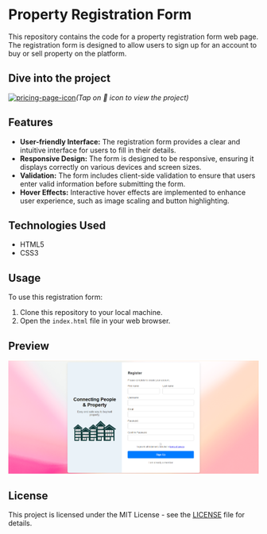 # Property Registration Form

This repository contains the code for a property registration form web page. The registration form is designed to allow users to sign up for an account to buy or sell property on the platform.

## Dive into the project
[<img src="./price-tag.png" width="60px" alt="pricing-page-icon">](https://krishitdas.github.io/Registration-form/)<span><em>(Tap on 🔗 icon to view the project)</em></span>

## Features

- **User-friendly Interface:** The registration form provides a clear and intuitive interface for users to fill in their details.
- **Responsive Design:** The form is designed to be responsive, ensuring it displays correctly on various devices and screen sizes.
- **Validation:** The form includes client-side validation to ensure that users enter valid information before submitting the form.
- **Hover Effects:** Interactive hover effects are implemented to enhance user experience, such as image scaling and button highlighting.

## Technologies Used

- HTML5
- CSS3

## Usage

To use this registration form:

1. Clone this repository to your local machine.
2. Open the `index.html` file in your web browser.

## Preview

![Registration Form Preview](preview.png)

## License

This project is licensed under the MIT License - see the [LICENSE](LICENSE) file for details.
